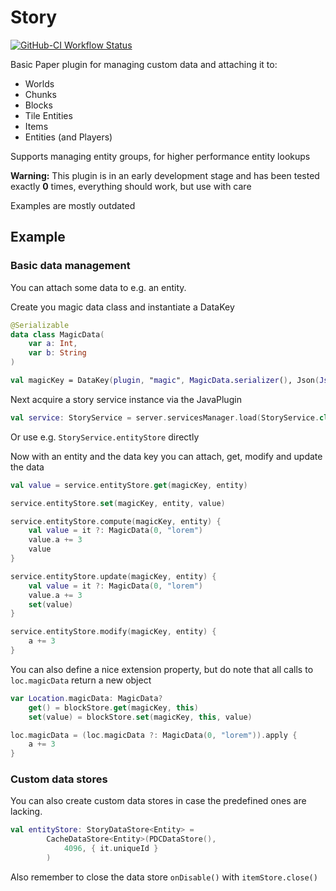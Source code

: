 # Story

[![GitHub-CI Workflow Status](https://badgen.net/github/checks/Paul1365972/Story/master?label=Github%20Build&icon=github&cache=3600)](https://github.com/Paul1365972/Story/actions?query=workflow%3A%22Build%22)

Basic Paper plugin for managing custom data and attaching it to: 
- Worlds
- Chunks
- Blocks
- Tile Entities
- Items
- Entities (and Players)

Supports managing entity groups, for higher performance entity lookups

**Warning:** This plugin is in an early development stage and has been tested exactly **0** times, everything should work, but use with care

Examples are mostly outdated

## Example

### Basic data management

You can attach some data to e.g. an entity.

Create you magic data class and instantiate a DataKey
```kotlin
@Serializable
data class MagicData(
    var a: Int,
    var b: String
)

val magicKey = DataKey(plugin, "magic", MagicData.serializer(), Json(JsonConfiguration.Stable), { it.copy() })
```

Next acquire a story service instance via the JavaPlugin 
```kotlin
val service: StoryService = server.servicesManager.load(StoryService.class)
```

Or use e.g. `StoryService.entityStore` directly

Now with an entity and the data key you can attach, get, modify and update the data
```kotlin
val value = service.entityStore.get(magicKey, entity)

service.entityStore.set(magicKey, entity, value)

service.entityStore.compute(magicKey, entity) {
    val value = it ?: MagicData(0, "lorem")
    value.a += 3
    value
}

service.entityStore.update(magicKey, entity) {
    val value = it ?: MagicData(0, "lorem")
    value.a += 3
    set(value)
}

service.entityStore.modify(magicKey, entity) {
    a += 3
}
```

You can also define a nice extension property, but do note that all calls to `loc.magicData` return a new object
```kotlin
var Location.magicData: MagicData?
    get() = blockStore.get(magicKey, this)
    set(value) = blockStore.set(magicKey, this, value)

loc.magicData = (loc.magicData ?: MagicData(0, "lorem")).apply {
    a += 3
}
```

### Custom data stores

You can also create custom data stores in case the predefined ones are lacking.

```kotlin
val entityStore: StoryDataStore<Entity> = 
        CacheDataStore<Entity>(PDCDataStore(), 
            4096, { it.uniqueId }
        )
```

Also remember to close the data store `onDisable()` with `itemStore.close()`
